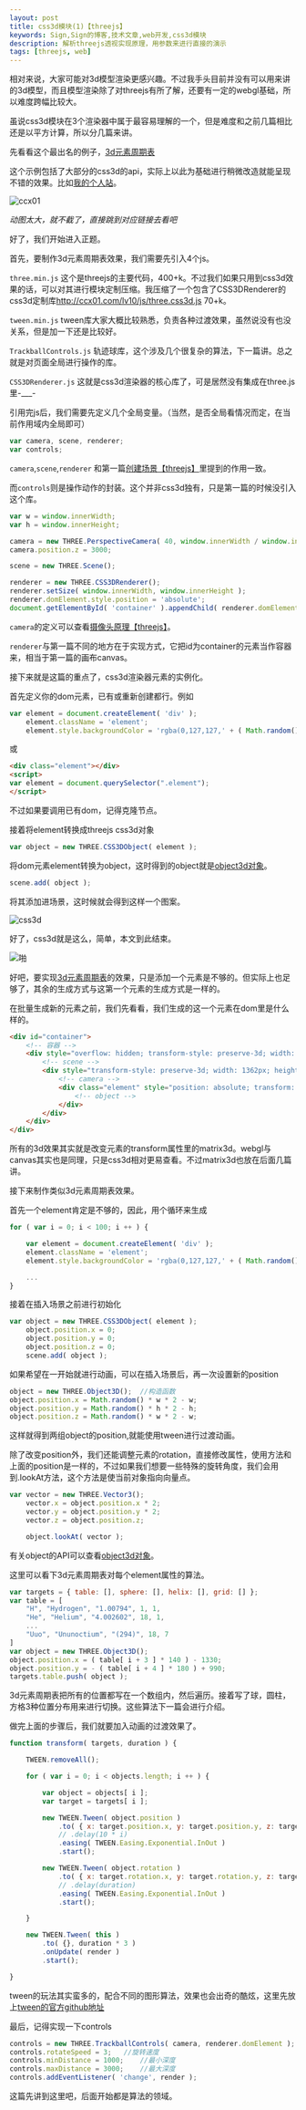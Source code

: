 ```yaml
---
layout: post
title: css3d模块(1)【threejs】
keywords: Sign,Sign的博客,技术文章,web开发,css3d模块
description: 解析threejs透视实现原理，用参数来进行直接的演示
tags: [threejs, web]
---
```

相对来说，大家可能对3d模型渲染更感兴趣。不过我手头目前并没有可以用来讲的3d模型，而且模型渲染除了对threejs有所了解，还要有一定的webgl基础，所以难度跨幅比较大。

虽说css3d模块在3个渲染器中属于最容易理解的一个，但是难度和之前几篇相比还是以平方计算，所以分几篇来讲。

先看看这个最出名的例子，<a href="http://threejs.org/examples/#css3d_periodictable" target="_blank">3d元素周期表</a>

这个示例包括了大部分的css3d的api，实际上以此为基础进行稍微改造就能呈现不错的效果。比如<a href="http://ccx01.com/" target="_blank">我的个人站</a>。

![ccx01](/img/2016-4-3-threejs-css3d/e1.jpg)

*动图太大，就不截了，直接跳到对应链接去看吧*

好了，我们开始进入正题。

首先，要制作3d元素周期表效果，我们需要先引入4个js。

`three.min.js` 这个是threejs的主要代码，400+k。不过我们如果只用到css3d效果的话，可以对其进行模块定制压缩。我压缩了一个包含了CSS3DRenderer的css3d定制库<a href="http://ccx01.com/lv10/js/three.css3d.js" target="_blank">http://ccx01.com/lv10/js/three.css3d.js</a> 70+k。

`tween.min.js` tween库大家大概比较熟悉，负责各种过渡效果，虽然说没有也没关系，但是加一下还是比较好。

`TrackballControls.js` 轨迹球库，这个涉及几个很复杂的算法，下一篇讲。总之就是对页面全局进行操作的库。

`CSS3DRenderer.js` 这就是css3d渲染器的核心库了，可是居然没有集成在three.js里-___-

引用完js后，我们需要先定义几个全局变量。（当然，是否全局看情况而定，在当前作用域内全局即可）

```javascript
var camera, scene, renderer;
var controls;
```

`camera`,`scene`,`renderer` 和第一篇<a href="http://ccx01.github.io/post/creating-a-scene" target="_blank">创建场景【threejs】</a>里提到的作用一致。

而`controls`则是操作动作的封装。这个并非css3d独有，只是第一篇的时候没引入这个库。

```javascript
var w = window.innerWidth;
var h = window.innerHeight;

camera = new THREE.PerspectiveCamera( 40, window.innerWidth / window.innerHeight, 1, 10000 );
camera.position.z = 3000;

scene = new THREE.Scene();

renderer = new THREE.CSS3DRenderer();
renderer.setSize( window.innerWidth, window.innerHeight );
renderer.domElement.style.position = 'absolute';
document.getElementById( 'container' ).appendChild( renderer.domElement );
```

`camera`的定义可以查看<a href="http://ccx01.github.io/post/threejs-camera" target="_blank">摄像头原理【threejs】</a>。

`renderer`与第一篇不同的地方在于实现方式，它把id为container的元素当作容器来，相当于第一篇的画布canvas。

接下来就是这篇的重点了，css3d渲染器元素的实例化。

首先定义你的dom元素，已有或重新创建都行。例如

```javascript
var element = document.createElement( 'div' );
    element.className = 'element';
    element.style.backgroundColor = 'rgba(0,127,127,' + ( Math.random() * 0.5 + 0.25 ) + ')';
```

或

```html
<div class="element"></div>
<script>
var element = document.querySelector(".element");
</script>
```
不过如果要调用已有dom，记得克隆节点。

接着将element转换成threejs css3d对象

```javascript
var object = new THREE.CSS3DObject( element );
```

将dom元素element转换为object，这时得到的object就是<a href="http://ccx01.github.io/post/core-object3d" target="_blank">object3d对象</a>。

```javascript
scene.add( object );
```

将其添加进场景，这时候就会得到这样一个图案。

![css3d](/img/2016-4-3-threejs-css3d/e2.png)

好了，css3d就是这么，简单，本文到此结束。

![啪](/img/2016-4-3-threejs-css3d/e3.jpg)

好吧，要实现<a href="http://threejs.org/examples/#css3d_periodictable" target="_blank">3d元素周期表</a>的效果，只是添加一个元素是不够的。但实际上也足够了，其余的生成方式与这第一个元素的生成方式是一样的。

在批量生成新的元素之前，我们先看看，我们生成的这一个元素在dom里是什么样的。

```html
<div id="container">
	<!-- 容器 -->
	<div style="overflow: hidden; transform-style: preserve-3d; width: 1362px; height: 935px; position: absolute; perspective: 1284.44569359504px;">
		<!-- scene -->
		<div style="transform-style: preserve-3d; width: 1362px; height: 935px; transform: translate3d(0px, 0px, 1284.44569359504px) matrix3d(1, 0, 0, 0, 0, -1, 0, 0, 0, 0, 1, 0, 0, 0, -3000, 1) translate3d(681px, 467.5px, 0px);">
			<!-- camera -->
			<div class="element" style="position: absolute; transform: translate3d(-50%, -50%, 0px) matrix3d(1, 0, 0, 0, 0, -1, 0, 0, 0, 0, 1, 0, 0, 0, 0, 1); background-color: rgba(0, 127, 127, 0.25098);">
				<!-- object -->
			</div>
		</div>
	</div>
</div>
```

所有的3d效果其实就是改变元素的transform属性里的matrix3d。webgl与canvas其实也是同理，只是css3d相对更易查看。不过matrix3d也放在后面几篇讲。

接下来制作类似3d元素周期表效果。

首先一个element肯定是不够的，因此，用个循环来生成

```javascript
for ( var i = 0; i < 100; i ++ ) {

    var element = document.createElement( 'div' );
    element.className = 'element';
    element.style.backgroundColor = 'rgba(0,127,127,' + ( Math.random() * 0.5 + 0.25 ) + ')';

    ...
}
```

接着在插入场景之前进行初始化

```javascript
var object = new THREE.CSS3DObject( element );
    object.position.x = 0;
    object.position.y = 0;
    object.position.z = 0;
    scene.add( object );
```

如果希望在一开始就进行动画，可以在插入场景后，再一次设置新的position

```javascript
object = new THREE.Object3D();  //构造函数
object.position.x = Math.random() * w * 2 - w;
object.position.y = Math.random() * h * 2 - h;
object.position.z = Math.random() * w * 2 - w;
```

这样就得到两组object的position,就能使用tween进行过渡动画。

除了改变position外，我们还能调整元素的rotation，直接修改属性，使用方法和上面的position是一样的，不过如果我们想要一些特殊的旋转角度，我们会用到.lookAt方法，这个方法是使当前对象指向向量点。

```javascript
var vector = new THREE.Vector3();
	vector.x = object.position.x * 2;
	vector.y = object.position.y * 2;
	vector.z = object.position.z;

	object.lookAt( vector );
```

有关object的API可以查看<a href="http://ccx01.github.io/post/core-object3d" target="_blank">object3d对象</a>。

这里可以看下3d元素周期表对每个element属性的算法。

```javascript
var targets = { table: [], sphere: [], helix: [], grid: [] };
var table = [
	"H", "Hydrogen", "1.00794", 1, 1,
	"He", "Helium", "4.002602", 18, 1,
	...
	"Uuo", "Ununoctium", "(294)", 18, 7
]
var object = new THREE.Object3D();
object.position.x = ( table[ i + 3 ] * 140 ) - 1330;
object.position.y = - ( table[ i + 4 ] * 180 ) + 990;
targets.table.push( object );
```

3d元素周期表把所有的位置都写在一个数组内，然后遍历。接着写了球，圆柱，方格3种位置分布用来进行切换。这些算法下一篇会进行介绍。

做完上面的步骤后，我们就要加入动画的过渡效果了。

```javascript
function transform( targets, duration ) {

    TWEEN.removeAll();

    for ( var i = 0; i < objects.length; i ++ ) {

        var object = objects[ i ];
        var target = targets[ i ];

        new TWEEN.Tween( object.position )
            .to( { x: target.position.x, y: target.position.y, z: target.position.z }, Math.random() * duration + duration )
            // .delay(10 * i)
            .easing( TWEEN.Easing.Exponential.InOut )
            .start();

        new TWEEN.Tween( object.rotation )
            .to( { x: target.rotation.x, y: target.rotation.y, z: target.rotation.z }, Math.random() * duration * 2 + duration )
            // .delay(duration)
            .easing( TWEEN.Easing.Exponential.InOut )
            .start();

    }

    new TWEEN.Tween( this )
        .to( {}, duration * 3 )
        .onUpdate( render )
        .start();

}
```

tween的玩法其实蛮多的，配合不同的图形算法，效果也会出奇的酷炫，这里先放上<a href="https://github.com/tweenjs/tween.js" target="_blank">tween的官方github地址</a>

最后，记得实现一下controls

```javascript
controls = new THREE.TrackballControls( camera, renderer.domElement );
controls.rotateSpeed = 3;	//旋转速度
controls.minDistance = 1000;	//最小深度
controls.maxDistance = 3000;	//最大深度
controls.addEventListener( 'change', render );
```

这篇先讲到这里吧，后面开始都是算法的领域。